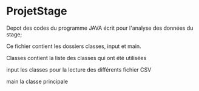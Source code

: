 # ProjetStage
Depot des codes du programme JAVA écrit pour l'analyse des données du stage;

Ce fichier contient les dossiers classes, input et main.

Classes contient la liste des classes qui ont été utilisées

input les classes pour la lecture des différents fichier CSV

main la classe principale
